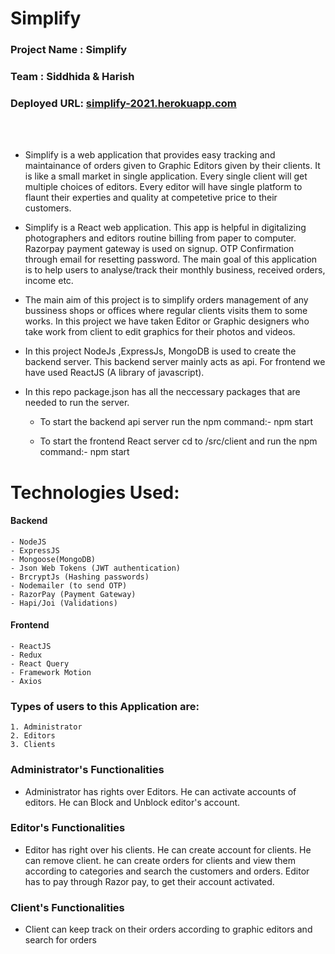 # Simplify

### Project Name : Simplify

### Team : Siddhida & Harish

### Deployed URL: [simplify-2021.herokuapp.com](https://simplify-2021.herokuapp.com/)


<br/>
<br/>

* Simplify is a web application that provides easy tracking and maintainance of orders given to Graphic Editors given by their clients. It is like a small market in single application. Every single client will get multiple choices of editors. Every editor will have single platform to flaunt their experties and quality at competetive price to their customers.

* Simplify is a React web application. This app is helpful in digitalizing photographers and editors routine billing from paper to computer. Razorpay payment gateway is used on signup. OTP Confirmation through email for resetting password. The main goal of this application is to help users to analyse/track their monthly business, received orders, income etc.

* The main aim of this project is to simplify orders management of any bussiness shops or offices where regular clients visits them to some works. In this project we have taken Editor or Graphic designers who take work from client to edit graphics for their photos and videos.

* In this project NodeJs ,ExpressJs, MongoDB is used to create the backend server. This backend server mainly acts as api. For frontend we have used ReactJS (A library of javascript).

* In this repo package.json has all the neccessary packages that are needed to run the server.

    - To start the backend api server run the npm command:- npm start

    - To start the frontend React server cd to /src/client and run the npm command:- npm start

# Technologies Used:

#### Backend

    - NodeJS
    - ExpressJS
    - Mongoose(MongoDB)
    - Json Web Tokens (JWT authentication)
    - BrcryptJs (Hashing passwords)
    - Nodemailer (to send OTP)
    - RazorPay (Payment Gateway)
    - Hapi/Joi (Validations)

#### Frontend

    - ReactJS
    - Redux
    - React Query
    - Framework Motion
    - Axios

### Types of users to this Application are:

    1. Administrator
    2. Editors
    3. Clients

### Administrator's Functionalities

* Administrator has rights over Editors. He can activate accounts of editors. He can Block and Unblock editor's account. 

### Editor's Functionalities

* Editor has right over his clients. He can create account for clients. He can remove client. he can create orders for clients and view them according to categories and search the customers and orders. Editor has to pay through Razor pay, to get their account activated.

### Client's Functionalities

* Client can keep track on their orders according to graphic editors and search for orders
